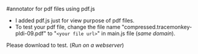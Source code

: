 #annotator for pdf files using pdf.js 

- I added pdf.js just for view purpose of pdf files.
- To test your pdf file, change the file name "compressed.tracemonkey-pldi-09.pdf" to "`<your file url>`" in main.js file (_same domain_).



Please download to test. (_Run on a webserver_)
